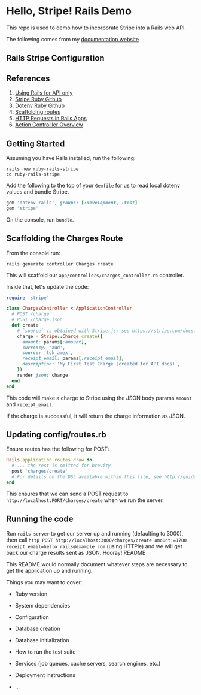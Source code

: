 # Hello, Stripe! Rails Demo

This repo is used to demo how to incorporate Stripe into a Rails web API.

The following comes from my [documentation website](https://docs.dennisokeeffe.com/manual-stripe-rails-stripe-configuration)

## Rails Stripe Configuration

## References

1. [Using Rails for API only](https://guides.rubyonrails.org/api_app.html)
2. [Stripe Ruby Github](https://github.com/stripe/stripe-ruby)
3. [Dotenv Ruby Github](https://github.com/bkeepers/dotenv)
4. [Scaffolding routes](http://www.xyzpub.com/en/ruby-on-rails/3.2/scaffold_anlegen.html)
5. [HTTP Requests in Rails Apps](https://thoughtbot.com/blog/back-to-basics-http-requests)
6. [Action Controlller Overview](https://guides.rubyonrails.org/v5.2/action_controller_overview.html)

## Getting Started

Assuming you have Rails installed, run the following:

```shell
rails new ruby-rails-stripe
cd ruby-rails-stripe
```

Add the following to the top of your `Gemfile` for us to read local dotenv values and bundle Stripe.

```ruby
gem 'dotenv-rails', groups: [:development, :test]
gem 'stripe'
```

On the console, run `bundle`.

## Scaffolding the Charges Route

From the console run:

```shell
rails generate controller Charges create
```

This will scaffold our `app/controllers/charges_controller.rb` controller.

Inside that, let's update the code:

```ruby
require 'stripe'

class ChargesController < ApplicationController
  # POST /charge
  # POST /charge.json
  def create
    # `source` is obtained with Stripe.js; see https://stripe.com/docs/payments/accept-a-payment-charges#web-create-token
    charge = Stripe::Charge.create({
      amount: params[:amount],
      currency: 'aud',
      source: 'tok_amex',
      receipt_email: params[:receipt_email],
      description: 'My First Test Charge (created for API docs)',
    })
    render json: charge
  end
end
```

This code will make a charge to Stripe using the JSON body params `amount` and `receipt_email`.

If the charge is successful, it will return the charge information as JSON.

## Updating config/routes.rb

Ensure routes has the following for POST:

```ruby
Rails.application.routes.draw do
  # ... the rest is omitted for brevity
  post 'charges/create'
  # For details on the DSL available within this file, see http://guides.rubyonrails.org/routing.html
end
```

This ensures that we can send a POST request to `http://localhost:PORT/charges/create` when we run the server.

## Running the code

Run `rails server` to get our server up and running (defaulting to 3000), then call `http POST http://localhost:3000/charges/create amount:=1700 receipt_email=hello_rails@example.com` (using HTTPie) and we will get back our charge results sent as JSON. Hooray! README

This README would normally document whatever steps are necessary to get the
application up and running.

Things you may want to cover:

* Ruby version

* System dependencies

* Configuration

* Database creation

* Database initialization

* How to run the test suite

* Services (job queues, cache servers, search engines, etc.)

* Deployment instructions

* ...
